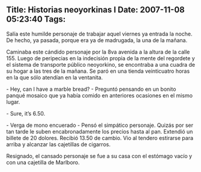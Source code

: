 Title: Historias neoyorkinas I
Date: 2007-11-08 05:23:40
Tags: 
---
<p>Salía este humilde personaje de trabajar aquel viernes ya entrada la noche. De hecho, ya pasada, porque era ya de madrugada, la una de la mañana.</p>

<p>Caminaba este cándido personaje por la 8va avenida a la altura de la calle 155. Luego de peripecias en la indecisión propia de la mente del regordete y el sistema de transporte público neoyorkino, se encontraba a una cuadra de su hogar a las tres de la mañana. Se paró en una tienda veinticuatro horas en la que sólo atendían en la ventanita.</p>

<p>- Hey, can I have a marble bread? - Preguntó pensando en un bonito panqué mosaico que ya había comido en anteriores ocasiones en el mismo lugar.</p>

<p>- Sure, it&#8217;s 6.50.</p>

<p>- Verga de mono encuerado - Pensó el simpático personaje. Quizás por ser tan tarde le suben encabronadamente los precios hasta al pan. Extendió un billete de 20 dolores. Recibió 13.50 de cambio. Vio al tendero estirarse para arriba y alcanzar las cajetillas de cigarros.</p>

<p>Resignado, el cansado personaje se fue a su casa con el estómago vacío y con una cajetilla de Marlboro.</p>
